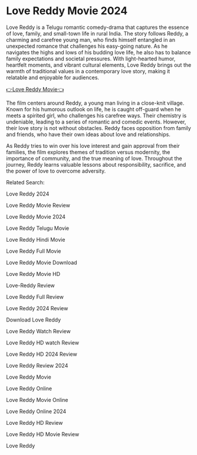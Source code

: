 <h1>Love Reddy Movie 2024 </h1>
<p> Love Reddy is a Telugu romantic comedy-drama that captures the essence of love, family, and small-town life in rural India. The story follows Reddy, a charming and carefree young man, who finds himself entangled in an unexpected romance that challenges his easy-going nature. As he navigates the highs and lows of his budding love life, he also has to balance family expectations and societal pressures. With light-hearted humor, heartfelt moments, and vibrant cultural elements, Love Reddy brings out the warmth of traditional values in a contemporary love story, making it relatable and enjoyable for audiences.
</p> 
<p><a href="https://tinyurl.com/LoveReddy"> 👉Love Reddy Movie👈</a> </p>
<p> The film centers around Reddy, a young man living in a close-knit village. Known for his humorous outlook on life, he is caught off-guard when he meets a spirited girl, who challenges his carefree ways. Their chemistry is undeniable, leading to a series of romantic and comedic events. However, their love story is not without obstacles. Reddy faces opposition from family and friends, who have their own ideas about love and relationships.

As Reddy tries to win over his love interest and gain approval from their families, the film explores themes of tradition versus modernity, the importance of community, and the true meaning of love. Throughout the journey, Reddy learns valuable lessons about responsibility, sacrifice, and the power of love to overcome adversity.</p>
<p> Related Search: </p>
<p> Love Reddy 2024 </p>
<p> Love Reddy Movie Review</p>
<p> Love Reddy Movie 2024</p>
<p> Love Reddy Telugu Movie </p>
<p> Love Reddy Hindi Movie </p>
<p> Love Reddy Full Movie </p>
<p> Love Reddy Movie Download</p>
<p> Love Reddy Movie HD</p>
<p> Love-Reddy Review </p>
<p> Love Reddy Full Review </p>
<p> Love Reddy 2024 Review </p>
<p> Download Love Reddy  </p>
<p> Love Reddy Watch Review </p>
<p> Love Reddy HD watch Review </p>
<p> Love Reddy HD 2024 Review </p>
<p> Love Reddy Review 2024 </p>
<p> Love Reddy Movie </p>
<p> Love Reddy Online </p>
<p> Love Reddy Movie Online </p>
<p> Love Reddy Online 2024 </p>
<p> Love Reddy HD Review </p>
<p> Love Reddy HD Movie Review </p>
<p> Love Reddy </p>
